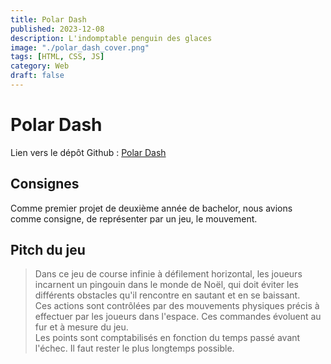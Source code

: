 ```yaml
---
title: Polar Dash
published: 2023-12-08
description: L'indomptable penguin des glaces
image: "./polar_dash_cover.png"
tags: [HTML, CSS, JS]
category: Web
draft: false
---
```


# Polar Dash

Lien vers le dépôt Github : [Polar Dash](https://github.com/IlanOu/Polar-Dash)

## Consignes

Comme premier projet de deuxième année de bachelor, nous avions comme consigne, de représenter par un jeu, le mouvement.

## Pitch du jeu

>Dans ce jeu de course infinie à défilement horizontal, les joueurs incarnent un pingouin dans le monde de Noël, qui doit éviter les différents obstacles qu'il rencontre en sautant et en se baissant.<br/>
>Ces actions sont contrôlées par des mouvements physiques précis à effectuer par les joueurs dans l'espace.
>Ces commandes évoluent au fur et à mesure du jeu.<br/>
>Les points sont comptabilisés en fonction du temps passé avant l'échec.
>Il faut rester le plus longtemps possible.
